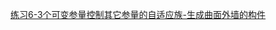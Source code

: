 [练习6-3个可变参量控制其它参量的自适应族-生成曲面外墙的构件](https://github.com/quanbinn/Learn-Revit-the-Parametric-Way/blob/master/chapters/%E7%AB%A09-%E8%87%AA%E9%80%82%E5%BA%94%E6%9E%84%E4%BB%B6%E7%9A%84%E9%AB%98%E7%BA%A7%E5%BA%94%E7%94%A8/%E7%BB%83%E4%B9%A06-3%E4%B8%AA%E5%8F%AF%E5%8F%98%E5%8F%82%E9%87%8F%E6%8E%A7%E5%88%B6%E5%85%B6%E5%AE%83%E5%8F%82%E9%87%8F%E7%9A%84%E8%87%AA%E9%80%82%E5%BA%94%E6%97%8F--%E7%94%9F%E6%88%90%E6%9B%B2%E9%9D%A2%E5%A4%96%E5%A2%99%E7%9A%84%E6%9E%84%E4%BB%B6.md)